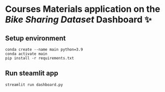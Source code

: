 # Courses Materials application on the *Bike Sharing Dataset* Dashboard ✨

## Setup environment
```
conda create --name main python=3.9
conda activate main
pip install -r requirements.txt
```

## Run steamlit app
```
streamlit run dashboard.py
```
